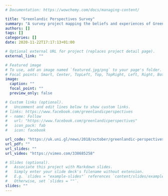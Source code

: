 ```yaml
---
# Documentation: https://wowchemy.com/docs/managing-content/

title: "Greenlandic Perspectives Survey"
summary: "A survey project mapping the beliefs and experiences of Greenlanders in relation to the political, economic and climatic changes that the country is undergoing."
authors: []
tags: []
categories: []
date: 2020-11-22T17:17:13+01:00

# Optional external URL for project (replaces project detail page).
external_link: ""

# Featured image
# To use, add an image named `featured.jpg/png` to your page's folder.
# Focal points: Smart, Center, TopLeft, Top, TopRight, Left, Right, BottomLeft, Bottom, BottomRight.
image:
  caption: ""
  focal_point: ""
  preview_only: false

# Custom links (optional).
#   Uncomment and edit lines below to show custom links.
# links: https://www.facebook.com/greenlandicperspectives
# - name: Follow
#   url: "https://www.facebook.com/greenlandicperspectives"
#   icon_pack: fab
#   icon: facebook

url_code: "https://uk.uni.gl/news/2018/october/greenlandic-perspectives-survey.aspx"
url_pdf: ""
url_slides: ""
url_video: "https://vimeo.com/338685258"

# Slides (optional).
#   Associate this project with Markdown slides.
#   Simply enter your slide deck's filename without extension.
#   E.g. `slides = "example-slides"` references `content/slides/example-slides.md`.
#   Otherwise, set `slides = ""`.
slides: ""
---
```

